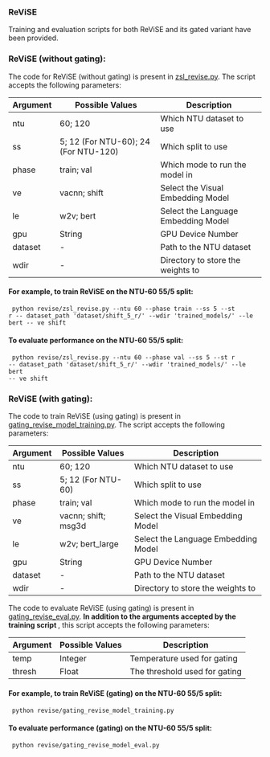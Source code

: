 ### ReViSE
Training and evaluation scripts for both ReViSE and its gated variant have been provided.
 

### ReViSE (without gating):
The code for ReViSE (without gating) is present in [zsl_revise.py](zsl_revise.py). The script accepts the following parameters:

| Argument | Possible Values | Description |
--- | --- | --- | 
ntu | 60; 120 | Which NTU dataset to use |
ss | 5; 12 (For NTU-60); 24 (For NTU-120) | Which split to use |
phase | train; val | Which mode to run the model in |
ve | vacnn; shift | Select the Visual Embedding Model |
le | w2v; bert | Select the Language Embedding Model |
gpu | String | GPU Device Number |
dataset |- | Path to the NTU dataset |
wdir | - | Directory to store the weights to |

#### For example, to train ReViSE on the NTU-60 55/5 split: 
<code> python revise/zsl_revise.py --ntu 60 --phase train --ss 5 --st r -- dataset_path 'dataset/shift_5_r/' --wdir 'trained_models/' --le bert -- ve shift </code>

#### To evaluate performance on the NTU-60 55/5 split:
<code> python revise/zsl_revise.py --ntu 60 --phase val --ss 5 --st r -- dataset_path 'dataset/shift_5_r/' --wdir 'trained_models/' --le bert -- ve shift </code>


### ReViSE (with gating):
The code to train ReViSE (using gating) is present in [gating_revise_model_training.py](gating_revise_model_training.py). The script accepts the following parameters:

| Argument | Possible Values | Description |
--- | --- | --- | 
ntu | 60; 120 | Which NTU dataset to use |
ss | 5; 12 (For NTU-60) | Which split to use |
phase | train; val | Which mode to run the model in |
ve | vacnn; shift; msg3d | Select the Visual Embedding Model |
le | w2v; bert_large | Select the Language Embedding Model |
gpu | String | GPU Device Number |
dataset |- | Path to the NTU dataset |
wdir | - | Directory to store the weights to |

The code to evaluate ReViSE (using gating) is present in [gating_revise_eval.py](gating_revise_eval.py). <b> In addition to the arguments accepted by the training script </b>, this script accepts the following parameters:

| Argument | Possible Values | Description |
--- | --- | --- | 
temp | Integer | Temperature used for gating |
thresh | Float | The threshold used for gating |

#### For example, to train ReViSE (gating) on the NTU-60 55/5 split: 
<code> python revise/gating_revise_model_training.py  </code>

#### To evaluate performance (gating) on the NTU-60 55/5 split:
<code> python revise/gating_revise_model_eval.py  </code>
